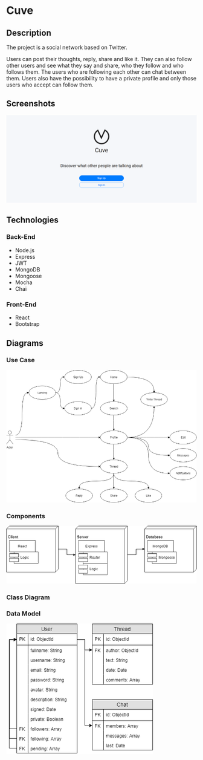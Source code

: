 # Cuve

## Description

The project is a social network based on Twitter.

Users can post their thoughts, reply, share and like it. They can also follow other users and see what they say and share, who they follow and who follows them. The users who are following each other can chat between them. Users also have the possibility to have a private profile and only those users who accept can follow them.

## Screenshots

![Landing](img/landing.png)

## Technologies

### Back-End

- Node.js
- Express
- JWT
- MongoDB
- Mongoose
- Mocha
- Chai

### Front-End

- React
- Bootstrap

## Diagrams

### Use Case
![Use Case Diagram](img/use-case.png)

### Components
![Components Diagram](img/components.png)

### Class Diagram

### Data Model
![Data Model Diagram](img/data-model.png)